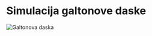 # Simulacija galtonove daske

![Galtonova daska](https://github.com/momir64/galton/assets/40437358/9cbbc5a8-6e5e-463a-b108-fec22ef0b5a1)
